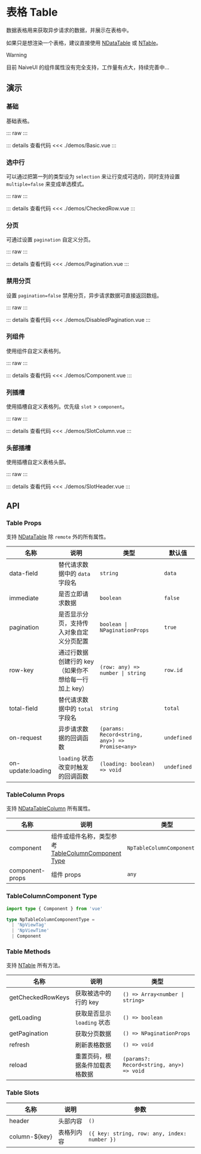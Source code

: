 # 表格 Table

数据表格用来获取异步请求的数据，并展示在表格中。

如果只是想渲染一个表格，建议直接使用 [NDataTable](https://www.naiveui.com/zh-CN/light/components/data-table) 或 [NTable](https://www.naiveui.com/zh-CN/light/components/table)。

> [!WARNING]
> 目前 NaiveUI 的组件属性没有完全支持，工作量有点大，持续完善中...

## 演示

### 基础

基础表格。

::: raw
<TableBasic />
:::

::: details 查看代码
<<< ./demos/Basic.vue
:::

### 选中行

可以通过把第一列的类型设为 `selection` 来让行变成可选的，同时支持设置 `multiple=false` 来变成单选模式。

::: raw
<TableCheckedRow />
:::

::: details 查看代码
<<< ./demos/CheckedRow.vue
:::

### 分页

可通过设置 `pagination` 自定义分页。

::: raw
<TablePagination />
:::

::: details 查看代码
<<< ./demos/Pagination.vue
:::

### 禁用分页

设置 `pagination=false` 禁用分页，异步请求数据可直接返回数组。

::: raw
<TableDisabledPagination />
:::

::: details 查看代码
<<< ./demos/DisabledPagination.vue
:::

### 列组件

使用组件自定义表格列。

::: raw
<TableComponent />
:::

::: details 查看代码
<<< ./demos/Component.vue
:::

### 列插槽

使用插槽自定义表格列。优先级 `slot` > `component`。

::: raw
<TableSlotColumn />
:::

::: details 查看代码
<<< ./demos/SlotColumn.vue
:::

### 头部插槽

使用插槽自定义表格头部。

::: raw
<TableSlotHeader />
:::

::: details 查看代码
<<< ./demos/SlotHeader.vue
:::

## API

### Table Props

支持 [NDataTable](https://www.naiveui.com/zh-CN/light/components/data-table#DataTable-Props) 除 `remote` 外的所有属性。

| 名称              | 说明                                                 | 类型                                            | 默认值      |
| ----------------- | ---------------------------------------------------- | ----------------------------------------------- | ----------- |
| data-field        | 替代请求数据中的 `data` 字段名                       | `string`                                        | `data`      |
| immediate         | 是否立即请求数据                                     | `boolean`                                       | `false`     |
| pagination        | 是否显示分页，支持传入对象自定义分页配置             | `boolean \| NPaginationProps`                   | `true`      |
| row-key           | 通过行数据创建行的 key（如果你不想给每一行加上 key） | `(row: any) => number \| string`                | `row.id`    |
| total-field       | 替代请求数据中的 `total` 字段名                      | `string`                                        | `total`     |
| on-request        | 异步请求数据的回调函数                               | `(params: Record<string, any>) => Promise<any>` | `undefined` |
| on-update:loading | `loading` 状态改变时触发的回调函数                   | `(loading: boolean) => void`                    | `undefined` |

### TableColumn Props

支持 [NDataTableColumn](https://www.naiveui.com/zh-CN/light/components/data-table#DataTable-Props) 所有属性。

| 名称            | 说明                                                                          | 类型                         | 默认值      |
| --------------- | ----------------------------------------------------------------------------- | ---------------------------- | ----------- |
| component       | 组件或组件名称，类型参考 [TableColumnComponent Type](#formitemcomponent-type) | `NpTableColumnComponentType` | `undefined` |
| component-props | 组件 props                                                                    | `any`                        | `undefined` |

### TableColumnComponent Type

```ts
import type { Component } from 'vue'

type NpTableColumnComponentType =
  | 'NpViewTag'
  | 'NpViewTime'
  | Component
```

### Table Methods

支持 [NTable](https://www.naiveui.com/zh-CN/light/components/data-table#DataTable-Methods) 所有方法。

| 名称              | 说明                           | 类型                                     |
| ----------------- | ------------------------------ | ---------------------------------------- |
| getCheckedRowKeys | 获取被选中的行的 key           | `() => Array<number \| string>`          |
| getLoading        | 获取是否显示 `loading` 状态    | `() => boolean`                          |
| getPagination     | 获取分页数据                   | `() => NPaginationProps`                 |
| refresh           | 刷新表格数据                   | `() => void`                             |
| reload            | 重置页码，根据条件加载表格数据 | `(params?: Record<string, any>) => void` |

### Table Slots

| 名称            | 说明       | 参数                                         |
| --------------- | ---------- | -------------------------------------------- |
| header          | 头部内容   | `()`                                         |
| column-$\{key\} | 表格列内容 | `({ key: string, row: any, index: number })` |
